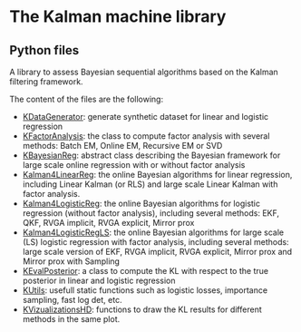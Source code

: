 # The Kalman machine library
## Python files
A library to assess Bayesian sequential algorithms based on the Kalman filtering framework.

The content of the files are the following:

- [KDataGenerator][1]: generate synthetic dataset for linear and logistic regression
- [KFactorAnalysis][2]: the class to compute factor analysis with several methods: Batch EM, Online EM, Recursive EM or SVD 
- [KBayesianReg][3]: abstract class describing the Bayesian framework for large scale online regression with or without factor analysis
- [Kalman4LinearReg][4]: the online Bayesian algorithms for linear regression, including Linear Kalman (or RLS) and large scale Linear Kalman with       factor analysis.
- [Kalman4LogisticReg][5]: the online Bayesian algorithms for logistic regression (without factor analysis),
  including several methods: EKF, QKF, RVGA implicit, RVGA explicit, Mirror prox
- [Kalman4LogisticRegLS][6]: the online Bayesian algorithms for large scale (LS) logistic regression with factor analysis,
  including several methods: large scale version of EKF, RVGA implicit, RVGA explicit, Mirror prox and Mirror prox with Sampling
- [KEvalPosterior][7]: a class to compute the KL with respect to the true posterior in linear and logistic regression
- [KUtils][8]: usefull static functions such as logistic losses, importance sampling, fast log det, etc. 
- [KVizualizationsHD][9]: functions to draw the KL results for different methods in the same plot.

[1]: ./KDataGenerator.py
[2]: ./KFactorAnalysis.py
[3]: ./KBayesianReg.py
[4]: ./Kalman4LinearReg.py
[5]: ./Kalman4LogisticReg.py
[6]: ./Kalman4LogisticRegLS.py
[7]: ./KEvalPosterior.py
[8]: ./KUtils.py
[9]: ./KVizualizationsHD.py
